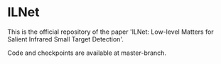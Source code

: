 # ILNet
This is the official repository of the paper 'ILNet: Low-level Matters for Salient Infrared Small Target Detection'.

Code and checkpoints are available at master-branch.
